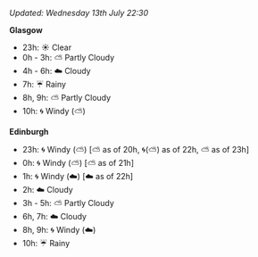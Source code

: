 *Updated: Wednesday 13th July 22:30*

**Glasgow**

* 23h: :sunny: Clear
* 0h - 3h: :partly_sunny: Partly Cloudy
* 4h - 6h: :cloud: Cloudy
* 7h: :umbrella: Rainy
* 8h, 9h: :partly_sunny: Partly Cloudy
* 10h: :cyclone: Windy (:partly_sunny:)

**Edinburgh**

* 23h: :cyclone: Windy (:partly_sunny:) [:partly_sunny: as of 20h, :cyclone:(:partly_sunny:) as of 22h, :partly_sunny: as of 23h]
* 0h: :cyclone: Windy (:partly_sunny:) [:partly_sunny: as of 21h]
* 1h: :cyclone: Windy (:cloud:) [:cloud: as of 22h]
* 2h: :cloud: Cloudy
* 3h - 5h: :partly_sunny: Partly Cloudy
* 6h, 7h: :cloud: Cloudy
* 8h, 9h: :cyclone: Windy (:cloud:)
* 10h: :umbrella: Rainy
